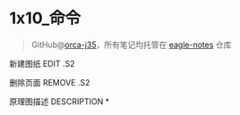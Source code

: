 # 1x10_命令
> GitHub@[orca-j35](https://github.com/orca-j35)，所有笔记均托管在 [eagle-notes](https://github.com/orca-j35/eagle-notes) 仓库

新建图纸 EDIT .S2

删除页面 REMOVE .S2

原理图描述 DESCRIPTION *